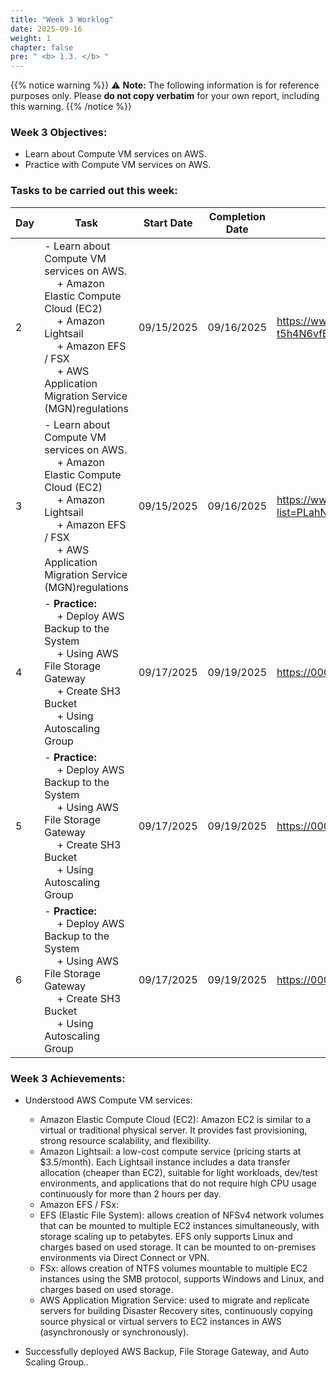 ```yaml
---
title: "Week 3 Worklog"
date: 2025-09-16
weight: 1
chapter: false
pre: " <b> 1.3. </b> "
---
```

{{% notice warning %}} 
⚠️ **Note:** The following information is for reference purposes only. Please **do not copy verbatim** for your own report, including this warning.
{{% /notice %}}


### Week 3 Objectives:

* Learn about Compute VM services on AWS.
* Practice with Compute VM services on AWS.

### Tasks to be carried out this week:
| Day | Task                                                                                                                                                                                                   | Start Date | Completion Date | Reference Material                        |
| --- | ------------------------------------------------------------------------------------------------------------------------------------------------------------------------------------------------------ | ---------- | --------------- | ----------------------------------------- |
| 2   | - Learn about Compute VM services on AWS. <br>&emsp; + Amazon Elastic Compute Cloud (EC2) <br>&emsp; + Amazon Lightsail <br>&emsp; + Amazon EFS / FSX <br>&emsp; + AWS Application Migration Service (MGN)regulations                                                                                                   | 09/15/2025 | 09/16/2025      | <https://www.youtube.com/watch?v=-t5h4N6vfBs&list=PLahN4TLWtox2a3vElknwzU_urND8hLn1i&index=72>
| 3   | - Learn about Compute VM services on AWS. <br>&emsp; + Amazon Elastic Compute Cloud (EC2) <br>&emsp; + Amazon Lightsail <br>&emsp; + Amazon EFS / FSX <br>&emsp; + AWS Application Migration Service (MGN)regulations                                              | 09/15/2025 | 09/16/2025      | <https://www.youtube.com/playlist?list=PLahN4TLWtox2a3vElknwzU_urND8hLn1i> |
| 4   | - **Practice:** <br>&emsp; + Deploy AWS Backup to the System <br>&emsp; + Using AWS File Storage Gateway <br>&emsp; + Create SH3 Bucket <br>&emsp; + Using Autoscaling Group | 09/17/2025 | 09/19/2025      | <https://000013.awsstudygroup.com/vi> |
| 5   |  - **Practice:** <br>&emsp; + Deploy AWS Backup to the System <br>&emsp; + Using AWS File Storage Gateway <br>&emsp; + Create SH3 Bucket <br>&emsp; + Using Autoscaling Group                            | 09/17/2025 | 09/19/2025      | <https://000024.awsstudygroup.com> |
| 6   |  - **Practice:** <br>&emsp; + Deploy AWS Backup to the System <br>&emsp; + Using AWS File Storage Gateway <br>&emsp; + Create SH3 Bucket <br>&emsp; + Using Autoscaling Group                                                                                     | 09/17/2025 | 09/19/2025      | <https://000024.awsstudygroup.com> |


### Week 3 Achievements:

* Understood AWS Compute VM services: 
  * Amazon Elastic Compute Cloud (EC2): Amazon EC2 is similar to a virtual or traditional physical server. It provides fast provisioning, strong resource scalability, and flexibility.
  * Amazon Lightsail: a low-cost compute service (pricing starts at $3.5/month). Each Lightsail instance includes a data transfer allocation (cheaper than EC2), suitable for light workloads, dev/test environments, and applications that do not require high CPU usage continuously for more than 2 hours per day.
  * Amazon EFS / FSx:
  + EFS (Elastic File System): allows creation of NFSv4 network volumes that can be mounted to multiple EC2 instances simultaneously, with storage scaling up to petabytes. EFS only supports Linux and charges based on used storage. It can be mounted to on-premises environments via Direct Connect or VPN.
  + FSx: allows creation of NTFS volumes mountable to multiple EC2 instances using the SMB protocol, supports Windows and Linux, and charges based on used storage. 
  * AWS Application Migration Service: used to migrate and replicate servers for building Disaster Recovery sites, continuously copying source physical or virtual servers to EC2 instances in AWS (asynchronously or synchronously).

* Successfully deployed AWS Backup, File Storage Gateway, and Auto Scaling Group..


